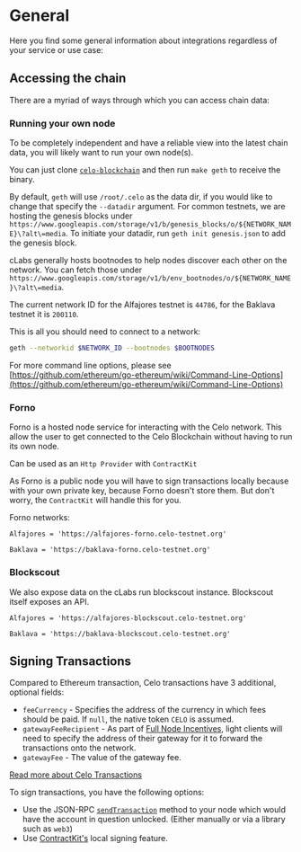 # General

Here you find some general information about integrations regardless of your service or use case:

## Accessing the chain

There are a myriad of ways through which you can access chain data:

### Running your own node

To be completely independent and have a reliable view into the latest chain data, you will likely want to run your own node(s).

You can just clone [`celo-blockchain`](https://github.com/celo-org/celo-blockchain) and then run `make geth` to receive the binary.

By default, `geth` will use `/root/.celo` as the data dir, if you would like to change that specify the `--datadir` argument. For common testnets, we are hosting the genesis blocks under `https://www.googleapis.com/storage/v1/b/genesis_blocks/o/${NETWORK_NAME}\?alt\=media`. To initiate your datadir, run `geth init genesis.json` to add the genesis block.

cLabs generally hosts bootnodes to help nodes discover each other on the network. You can fetch those under `https://www.googleapis.com/storage/v1/b/env_bootnodes/o/${NETWORK_NAME}\?alt\=media`.

The current network ID for the Alfajores testnet is `44786`, for the Baklava testnet it is `200110`.

This is all you should need to connect to a network:

```bash
geth --networkid $NETWORK_ID --bootnodes $BOOTNODES
```

For more command line options, please see [https://github.com/ethereum/go-ethereum/wiki/Command-Line-Options](https://github.com/ethereum/go-ethereum/wiki/Command-Line-Options)


### Forno

Forno is a hosted node service for interacting with the Celo network. This allow the user to get connected to the Celo Blockchain without having to run its own node.

Can be used as an `Http Provider` with `ContractKit`

As Forno is a public node you will have to sign transactions locally because with your own private key, because Forno doesn't store them. But don't worry, the `ContractKit` will handle this for you.

Forno networks:

```
Alfajores = 'https://alfajores-forno.celo-testnet.org'

Baklava = 'https://baklava-forno.celo-testnet.org'
```

### Blockscout

We also expose data on the cLabs run blockscout instance. Blockscout itself exposes an API.

```
Alfajores = 'https://alfajores-blockscout.celo-testnet.org'

Baklava = 'https://baklava-blockscout.celo-testnet.org'
```


## Signing Transactions

Compared to Ethereum transaction, Celo transactions have 3 additional, optional fields:

- `feeCurrency` - Specifies the address of the currency in which fees should be paid. If `null`, the native token `CELO` is assumed.
- `gatewayFeeRecipient` - As part of [Full Node Incentives](../../celo-codebase/protocol/transactions/full-node-incentives.md), light clients will need to specify the address of their gateway for it to forward the transactions onto the network.
- `gatewayFee` - The value of the gateway fee.

[Read more about Celo Transactions](../../celo-codebase/protocol/transactions)

To sign transactions, you have the following options:

- Use the JSON-RPC [`sendTransaction`](https://github.com/ethereum/wiki/wiki/JSON-RPC#eth_sendtransaction) method to your node which would have the account in question unlocked. (Either manually or via a library such as `web3`)
- Use [ContractKit's](../contractkit/README.md) local signing feature.
